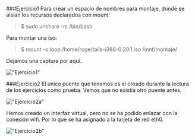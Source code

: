 ###Ejercicio1
Para crear un espacio de nombres para montaje, donde se aislan los recursos declarados con mount:
>$ sudo unshare -m /bin/bash 

Para montar una iso:

>$ mount -o loop /home/roge/tails-i386-0.20.1.iso /mnt/montaje/

Dejamos una captura por aquí.

!["Ejercicio1"](https://raw.github.com/rogegg/IV-GII-13-14/master/Tema2/capturas/ejercicio1.png)



###Ejercicio2
El único puente que tenemos es el creado durante la lectura de los ejercicios como prueba. Vemos que no existía otro puente antes.

!["Ejercicio2a"](https://raw.github.com/rogegg/IV-GII-13-14/master/Tema2/capturas/ejercicio2a.png)

Hemos creado un interfaz virtual, pero no se ha podido enlazar con la conexión wifi. Por lo que se ha asignado a la tarjeta de red eth0.

!["Ejercicio2b"](https://raw.github.com/rogegg/IV-GII-13-14/master/Tema2/capturas/ejercicio2.b.png)